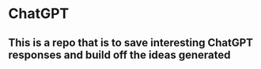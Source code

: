 # ChatGPT
## This is a repo that is to save interesting ChatGPT responses and build off the ideas generated 
